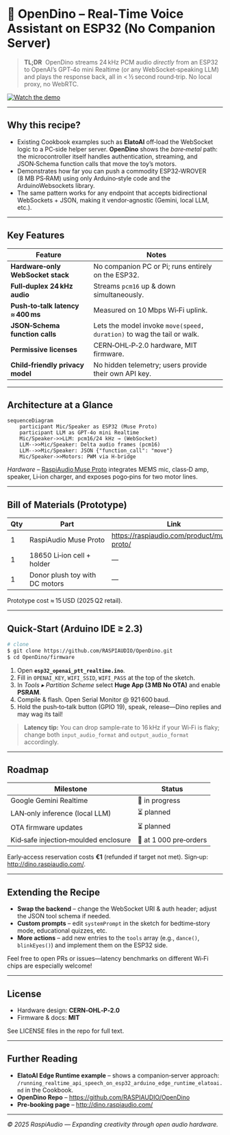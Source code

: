 # 🦖 OpenDino – Real‑Time Voice Assistant on ESP32 (No Companion Server)

> **TL;DR**  OpenDino streams 24 kHz PCM audio *directly* from an ESP32 to OpenAI’s GPT‑4o mini Realtime (or any WebSocket‑speaking LLM) and plays the response back, all in < ½ second round‑trip.  No local proxy, no WebRTC.

[![Watch the demo](https://github.com/user-attachments/assets/d8d91100-6057-48ae-99a0-2b17d5463887)](https://www.youtube.com/watch?v=aPcab4P5pzs)

---

## Why this recipe?

* Existing Cookbook examples such as **ElatoAI** off‑load the WebSocket logic to a PC‑side helper server.  **OpenDino** shows the *bare‑metal* path: the microcontroller itself handles authentication, streaming, and JSON‑Schema function calls that move the toy’s motors.
* Demonstrates how far you can push a commodity ESP32‑WROVER (8 MB PS‑RAM) using only Arduino‑style code and the ArduinoWebsockets library.
* The same pattern works for any endpoint that accepts bidirectional WebSockets + JSON, making it vendor‑agnostic (Gemini, local LLM, etc.).

---

## Key Features

| Feature | Notes |
|---------|-------|
| **Hardware‑only WebSocket stack** | No companion PC or Pi; runs entirely on the ESP32. |
| **Full‑duplex 24 kHz audio** | Streams `pcm16` up & down simultaneously. |
| **Push‑to‑talk latency ≈ 400 ms** | Measured on 10 Mbps Wi‑Fi uplink. |
| **JSON‑Schema function calls** | Lets the model invoke `move(speed, duration)` to wag the tail or walk. |
| **Permissive licenses** | CERN‑OHL‑P‑2.0 hardware, MIT firmware. |
| **Child‑friendly privacy model** | No hidden telemetry; users provide their own API key. |

---

## Architecture at a Glance

```mermaid
sequenceDiagram
    participant Mic/Speaker as ESP32 (Muse Proto)
    participant LLM as GPT‑4o mini Realtime
    Mic/Speaker->>LLM: pcm16/24 kHz → (WebSocket)
    LLM-->>Mic/Speaker: Delta audio frames (pcm16)
    LLM-->>Mic/Speaker: JSON {"function_call": "move"}
    Mic/Speaker->>Motors: PWM via H‑bridge
```

*Hardware* – [RaspiAudio Muse Proto](https://raspiaudio.com/product/muse-proto/) integrates MEMS mic, class‑D amp, speaker, Li‑ion charger, and exposes pogo‑pins for two motor lines.

---

## Bill of Materials (Prototype)

| Qty | Part | Link |
|-----|------|------|
| 1 | RaspiAudio Muse Proto | <https://raspiaudio.com/product/muse-proto/> |
| 1 | 18650 Li‑ion cell + holder | — |
| 1 | Donor plush toy with DC motors | — |

Prototype cost ≈ 15 USD (2025 Q2 retail).

---

## Quick‑Start (Arduino IDE ≥ 2.3)

```bash
# clone
$ git clone https://github.com/RASPIAUDIO/OpenDino.git
$ cd OpenDino/firmware
```

1. Open **`esp32_openai_ptt_realtime.ino`**.
2. Fill in `OPENAI_KEY`, `WIFI_SSID`, `WIFI_PASS` at the top of the sketch.
3. In *Tools ▸ Partition Scheme* select **Huge App (3 MB No OTA)** and enable **PSRAM**.
4. Compile & flash.  Open Serial Monitor @ 921 600 baud.
5. Hold the push‑to‑talk button (GPIO 19), speak, release—Dino replies and may wag its tail!

> **Latency tip:** You can drop sample‑rate to 16 kHz if your Wi‑Fi is flaky; change both `input_audio_format` and `output_audio_format` accordingly.

---

## Roadmap

| Milestone | Status |
|-----------|--------|
| Google Gemini Realtime | 🔄 in progress |
| LAN‑only inference (local LLM) | ⏳ planned |
| OTA firmware updates | ⏳ planned |
| Kid‑safe injection‑moulded enclosure | 🚀 at 1 000 pre‑orders |

Early‑access reservation costs **€1** (refunded if target not met).  Sign‑up: <http://dino.raspiaudio.com/>.

---

## Extending the Recipe

* **Swap the backend** – change the WebSocket URI & auth header; adjust the JSON tool schema if needed.
* **Custom prompts** – edit `systemPrompt` in the sketch for bedtime‑story mode, educational quizzes, etc.
* **More actions** – add new entries to the `tools` array (e.g., `dance()`, `blinkEyes()`) and implement them on the ESP32 side.

Feel free to open PRs or issues—latency benchmarks on different Wi‑Fi chips are especially welcome!

---

## License

* Hardware design: **CERN‑OHL‑P‑2.0**  
* Firmware & docs: **MIT**

See LICENSE files in the repo for full text.

---

## Further Reading

* **ElatoAI Edge Runtime example** – shows a companion‑server approach: `/running_realtime_api_speech_on_esp32_arduino_edge_runtime_elatoai.md` in the Cookbook.
* **OpenDino Repo** – <https://github.com/RASPIAUDIO/OpenDino>
* **Pre‑booking page** – <http://dino.raspiaudio.com/>

---

*© 2025 RaspiAudio — Expanding creativity through open audio hardware.*

